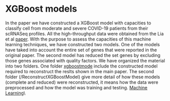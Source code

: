# XGBoost models
In the paper we have constructed a XGBoost model with capacities to classify cell from moderate and severe COVID-19 patients from their scRNASeq profiles. All the high-throughput data were obtained from the Lia et al [paper](https://www.nature.com/articles/s41591-020-0901-9). With the purpose to assess the capacities of this machine learning techniques, we have constructed two models. One of the models have taked into account the entire set of genes that were reported in the original paper. The second model has reduced the set genes by excluding those genes associated with quality factors. We have organized the material into two folders. One folder [xgboostmode](/XGBoost_Model) include the constructed model required to reconstruct the reslts shown in the main paper. The second folder (/ReconstructXGBoostModel) give more detail of how these models (complete and reduced) were reconstructed, it means how the data were preprocessed and how the model was training and testing. 
[Machine Learning](Machine_Learning/README.md)\
